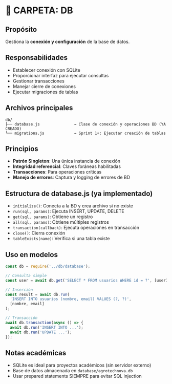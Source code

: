 # 📁 CARPETA: DB

## Propósito
Gestiona la **conexión y configuración** de la base de datos.

## Responsabilidades
- Establecer conexión con SQLite
- Proporcionar interfaz para ejecutar consultas
- Gestionar transacciones
- Manejar cierre de conexiones
- Ejecutar migraciones de tablas

## Archivos principales
```
db/
├── database.js               → Clase de conexión y operaciones BD (YA CREADO)
└── migrations.js             → Sprint 1+: Ejecutar creación de tablas
```

## Principios
- **Patrón Singleton**: Una única instancia de conexión
- **Integridad referencial**: Claves foráneas habilitadas
- **Transacciones**: Para operaciones críticas
- **Manejo de errores**: Captura y logging de errores de BD

## Estructura de database.js (ya implementado)
- `initialize()`: Conecta a la BD y crea archivo si no existe
- `run(sql, params)`: Ejecuta INSERT, UPDATE, DELETE
- `get(sql, params)`: Obtiene un registro
- `all(sql, params)`: Obtiene múltiples registros
- `transaction(callback)`: Ejecuta operaciones en transacción
- `close()`: Cierra conexión
- `tableExists(name)`: Verifica si una tabla existe

## Uso en modelos
```javascript
const db = require('../db/database');

// Consulta simple
const user = await db.get('SELECT * FROM usuarios WHERE id = ?', [userId]);

// Inserción
const result = await db.run(
  'INSERT INTO usuarios (nombre, email) VALUES (?, ?)',
  [nombre, email]
);

// Transacción
await db.transaction(async () => {
  await db.run('INSERT INTO ...');
  await db.run('UPDATE ...');
});
```

## Notas académicas
- SQLite es ideal para proyectos académicos (sin servidor externo)
- Base de datos almacenada en `database/agrotechnova.db`
- Usar prepared statements SIEMPRE para evitar SQL injection
